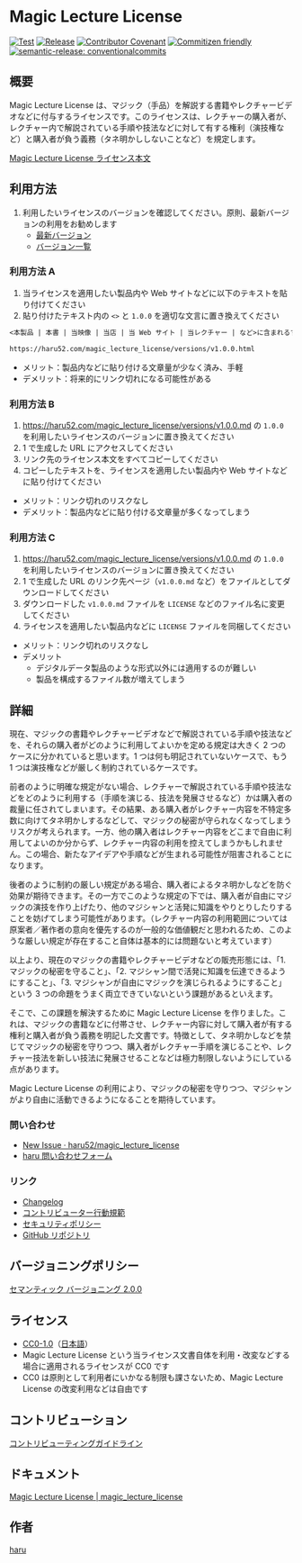# Magic Lecture License

[![Test](https://github.com/haru52/magic_lecture_license/actions/workflows/test.yml/badge.svg)](https://github.com/haru52/magic_lecture_license/actions/workflows/test.yml)
[![Release](https://github.com/haru52/magic_lecture_license/actions/workflows/release.yml/badge.svg)](https://github.com/haru52/magic_lecture_license/actions/workflows/release.yml)
[![Contributor Covenant](https://img.shields.io/badge/Contributor%20Covenant-2.0-4baaaa.svg)](https://haru52.com/magic_lecture_license/docs/CODE_OF_CONDUCT.html)
[![Commitizen friendly](https://img.shields.io/badge/commitizen-friendly-brightgreen.svg)](https://commitizen.github.io/cz-cli/)
[![semantic-release: conventionalcommits](https://img.shields.io/badge/semantic--release-conventionalcommits-e10079?logo=semantic-release)](https://github.com/semantic-release/semantic-release)

## 概要

Magic Lecture License は、マジック（手品）を解説する書籍やレクチャービデオなどに付与するライセンスです。このライセンスは、レクチャーの購入者が、レクチャー内で解説されている手順や技法などに対して有する権利（演技権など）と購入者が負う義務（タネ明かししないことなど）を規定します。

[Magic Lecture License ライセンス本文](https://haru52.com/magic_lecture_license/versions/)

## 利用方法

1. 利用したいライセンスのバージョンを確認してください。原則、最新バージョンの利用をお勧めします
   - [最新バージョン](https://github.com/haru52/magic_lecture_license/releases/latest)
   - [バージョン一覧](https://github.com/haru52/magic_lecture_license/releases)

### 利用方法 A

<!-- textlint-disable prh -->
1. 当ライセンスを適用したい製品内や Web サイトなどに以下のテキストを貼り付けてください
2. 貼り付けたテキスト内の `<>` と `1.0.0` を適切な文言に置き換えてください
<!-- textlint-enable prh -->

```txt
<本製品 | 本書 | 当映像 | 当店 | 当 Web サイト | 当レクチャー | など>に含まれるすべてのコンテンツは、次の Magic Lecture License v1.0.0 の下でのみ利用可能です。

https://haru52.com/magic_lecture_license/versions/v1.0.0.html
```

- メリット：製品内などに貼り付ける文章量が少なく済み、手軽
- デメリット：将来的にリンク切れになる可能性がある

### 利用方法 B

1. <https://haru52.com/magic_lecture_license/versions/v1.0.0.md> の `1.0.0` を利用したいライセンスのバージョンに置き換えてください
2. 1 で生成した URL にアクセスしてください
3. リンク先のライセンス本文をすべてコピーしてください
4. コピーしたテキストを、ライセンスを適用したい製品内や Web サイトなどに貼り付けてください

- メリット：リンク切れのリスクなし
- デメリット：製品内などに貼り付ける文章量が多くなってしまう

### 利用方法 C

1. <https://haru52.com/magic_lecture_license/versions/v1.0.0.md> の `1.0.0` を利用したいライセンスのバージョンに置き換えてください
2. 1 で生成した URL のリンク先ページ（`v1.0.0.md` など）をファイルとしてダウンロードしてください
3. ダウンロードした `v1.0.0.md` ファイルを `LICENSE` などのファイル名に変更してください
4. ライセンスを適用したい製品内などに `LICENSE` ファイルを同梱してください

- メリット：リンク切れのリスクなし
- デメリット
  - デジタルデータ製品のような形式以外には適用するのが難しい
  - 製品を構成するファイル数が増えてしまう

## 詳細

現在、マジックの書籍やレクチャービデオなどで解説されている手順や技法などを、それらの購入者がどのように利用してよいかを定める規定は大きく 2 つのケースに分かれていると思います。1 つは何も明記されていないケースで、もう 1 つは演技権などが厳しく制約されているケースです。

前者のように明確な規定がない場合、レクチャーで解説されている手順や技法などをどのように利用する（手順を演じる、技法を発展させるなど）かは購入者の裁量に任されてしまいます。その結果、ある購入者がレクチャー内容を不特定多数に向けてタネ明かしするなどして、マジックの秘密が守られなくなってしまうリスクが考えられます。一方、他の購入者はレクチャー内容をどこまで自由に利用してよいのか分からず、レクチャー内容の利用を控えてしまうかもしれません。この場合、新たなアイデアや手順などが生まれる可能性が阻害されることになります。

後者のように制約の厳しい規定がある場合、購入者によるタネ明かしなどを防ぐ効果が期待できます。その一方でこのような規定の下では、購入者が自由にマジックの演技を作り上げたり、他のマジシャンと活発に知識をやりとりしたりすることを妨げてしまう可能性があります。（レクチャー内容の利用範囲については原案者／著作者の意向を優先するのが一般的な価値観だと思われるため、このような厳しい規定が存在すること自体は基本的には問題ないと考えています）

<!-- textlint-disable japanese/sentence-length -->
以上より、現在のマジックの書籍やレクチャービデオなどの販売形態には、「1. マジックの秘密を守ること」、「2. マジシャン間で活発に知識を伝達できるようにすること」、「3. マジシャンが自由にマジックを演じられるようにすること」という 3 つの命題をうまく両立できていないという課題があるといえます。
<!-- textlint-disable japanese/sentence-length -->

そこで、この課題を解決するために Magic Lecture License を作りました。これは、マジックの書籍などに付帯させ、レクチャー内容に対して購入者が有する権利と購入者が負う義務を明記した文書です。特徴として、タネ明かしなどを禁じてマジックの秘密を守りつつ、購入者がレクチャー手順を演じることや、レクチャー技法を新しい技法に発展させることなどは極力制限しないようにしている点があります。

Magic Lecture License の利用により、マジックの秘密を守りつつ、マジシャンがより自由に活動できるようになることを期待しています。

### 問い合わせ

- [New Issue · haru52/magic_lecture_license](https://github.com/haru52/magic_lecture_license/issues/new/choose)
- [haru 問い合わせフォーム](https://docs.google.com/forms/d/e/1FAIpQLSddUF5PDhRpYPZ8VGVZClTBQCo-SQb4QzszOZanmWjUnH_stw/viewform?usp=sf_link)

### リンク

- [Changelog](docs/CHANGELOG.md)
- [コントリビューター行動規範](docs/CODE_OF_CONDUCT.md)
- [セキュリティポリシー](docs/SECURITY.md)
- [GitHub リポジトリ](https://github.com/haru52/magic_lecture_license)

## バージョニングポリシー

[セマンティック バージョニング 2.0.0](https://semver.org/lang/ja/spec/v2.0.0.html)

## ライセンス

- [CC0-1.0](LICENSE)（[日本語](https://creativecommons.org/publicdomain/zero/1.0/legalcode.ja)）
- Magic Lecture License という当ライセンス文書自体を利用・改変などする場合に適用されるライセンスが CC0 です
- CC0 は原則として利用者にいかなる制限も課さないため、Magic Lecture License の改変利用などは自由です

## コントリビューション

[コントリビューティングガイドライン](https://haru52.com/magic_lecture_license/docs/CONTRIBUTING.html)

## ドキュメント

[Magic Lecture License \| magic_lecture_license](https://haru52.com/magic_lecture_license/)

## 作者

[haru](https://haru52.com/)
